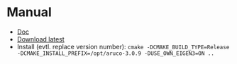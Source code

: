 # Manual

* [Doc](https://docs.google.com/document/d/1QU9KoBtjSM2kF6ITOjQ76xqL7H0TEtXriJX5kwi9Kgc/mobilebasic)
* [Download latest](https://sourceforge.net/projects/aruco/files/3.0.0/)
* Install (evtl. replace version number): `cmake -DCMAKE_BUILD_TYPE=Release -DCMAKE_INSTALL_PREFIX=/opt/aruco-3.0.9 -DUSE_OWN_EIGEN3=ON ..`


